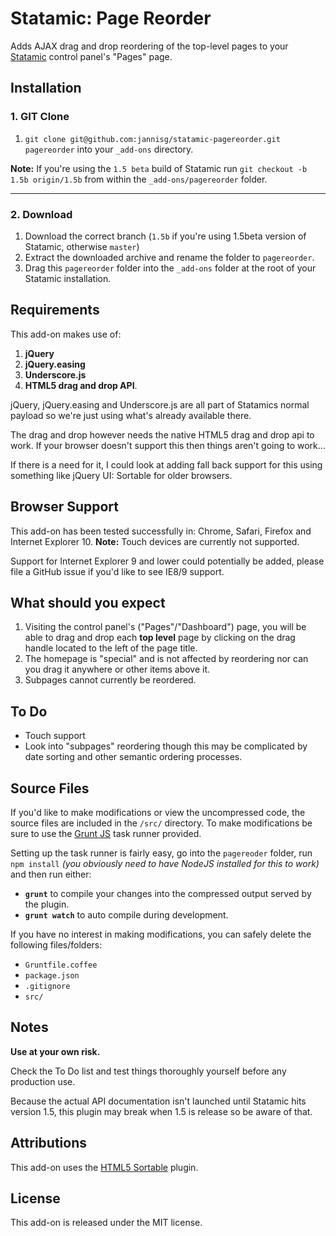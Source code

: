 # Statamic: Page Reorder

Adds AJAX drag and drop reordering of the top-level pages to your [Statamic](http://statamic.com/) control panel's "Pages" page.

## Installation

### 1. GIT Clone

1. `git clone git@github.com:jannisg/statamic-pagereorder.git pagereorder` into your `_add-ons` directory.

**Note:** If you're using the `1.5 beta` build of Statamic run `git checkout -b 1.5b origin/1.5b` from within the `_add-ons/pagereorder` folder.

---

### 2. Download

1. Download the correct branch (`1.5b` if you're using 1.5beta version of Statamic, otherwise `master`)
2. Extract the downloaded archive and rename the folder to `pagereorder`.
3. Drag this `pagereorder` folder into the `_add-ons` folder at the root of your Statamic installation.

## Requirements

This add-on makes use of:

1. **jQuery**
2. **jQuery.easing**
3. **Underscore.js**
4. **HTML5 drag and drop API**.

jQuery, jQuery.easing and Underscore.js are all part of Statamics normal payload so we're just using what's already available there.

The drag and drop however needs the native HTML5 drag and drop api to work. If your browser doesn't support this then things aren't going to work…

If there is a need for it, I could look at adding fall back support for this using something like jQuery UI: Sortable for older browsers.

## Browser Support

This add-on has been tested successfully in: Chrome, Safari, Firefox and Internet Explorer 10.
**Note:** Touch devices are currently not supported.

Support for Internet Explorer 9 and lower could potentially be added, please file a GitHub issue if you'd like to see IE8/9 support.

## What should you expect

1. Visiting the control panel's ("Pages"/"Dashboard") page, you will be able to drag and drop each **top level** page by clicking on the drag handle located to the left of the page title.
2. The homepage is "special" and is not affected by reordering nor can you drag it anywhere or other items above it.
3. Subpages cannot currently be reordered.

## To Do

- Touch support
- Look into "subpages" reordering though this may be complicated by date sorting and other semantic ordering processes.

## Source Files

If you'd like to make modifications or view the uncompressed code, the source files are included in the `/src/` directory.
To make modifications be sure to use the [Grunt JS](http://gruntjs.com/) task runner provided.

Setting up the task runner is fairly easy, go into the `pagereoder` folder, run `npm install` _(you obviously need to have NodeJS installed for this to work)_ and then run either:

- **`grunt`** to compile your changes into the compressed output served by the plugin.
- **`grunt watch`** to auto compile during development.

If you have no interest in making modifications, you can safely delete the following files/folders:

- `Gruntfile.coffee`
- `package.json`
- `.gitignore`
- `src/`

## Notes

**Use at your own risk.**

Check the To Do list and test things thoroughly yourself before any production use.

Because the actual API documentation isn't launched until Statamic hits version 1.5, this plugin may break when 1.5 is release so be aware of that.

## Attributions

This add-on uses the [HTML5 Sortable](https://github.com/farhadi/html5sortable/) plugin.

## License

This add-on is released under the MIT license.